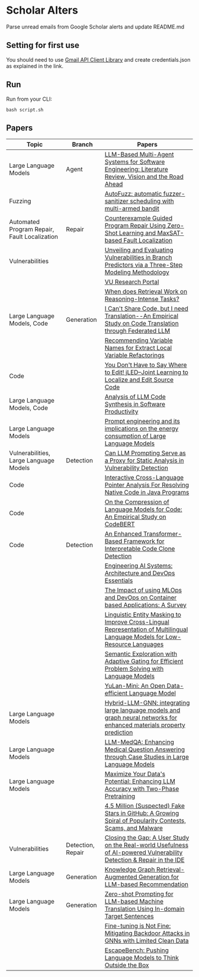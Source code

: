 # Scholar Alters
Parse unread emails from Google Scholar alerts and update README.md

## Setting for first use
You should need to use [Gmail API Client Library](https://developers.google.com/gmail/api/quickstart/python) and create
credentials.json as explained in the link.

## Run
Run from your CLI:
```
bash script.sh
```
## Papers

| Topic | Branch | Papers |
| --- | --- | --- |
| Large Language Models | Agent | [LLM-Based Multi-Agent Systems for Software Engineering: Literature Review, Vision and the Road Ahead](https://scholar.google.com/scholar_url?url=https://dl.acm.org/doi/pdf/10.1145/3712003&hl=en&sa=X&d=11843425368098675410&ei=S6-IZ42mCKzfy9YP4Nyr-QM&scisig=AFWwaeZX1jv8XsZoXSLl9TrXwt9m&oi=scholaralrt&hist=apJ4fD8AAAAJ:5778505219825515303:AFWwaeaDDOggOneW-z6K3HLjAzuP&html=&pos=0&folt=cit) |
| Fuzzing |  | [AutoFuzz: automatic fuzzer-sanitizer scheduling with multi-armed bandit](https://scholar.google.com/scholar_url?url=https://link.springer.com/article/10.1007/s11219-025-09707-6&hl=en&sa=X&d=287251862133868553&ei=S6-IZ42mCKzfy9YP4Nyr-QM&scisig=AFWwaeZBT3oQ8PKMGdqVlQpGOsjC&oi=scholaralrt&hist=apJ4fD8AAAAJ:5778505219825515303:AFWwaeaDDOggOneW-z6K3HLjAzuP&html=&pos=1&folt=cit) |
| Automated Program Repair, Fault Localization | Repair | [Counterexample Guided Program Repair Using Zero-Shot Learning and MaxSAT-based Fault Localization](https://scholar.google.com/scholar_url?url=https://web.ist.utl.pt/pmorvalho/papers/aaai25-LLM-CEGIS-Repair.pdf&hl=en&sa=X&d=17631211072288843680&ei=S6-IZ42mCKzfy9YP4Nyr-QM&scisig=AFWwaeYo-5vNTP8nV9TNJKg1rLpI&oi=scholaralrt&hist=apJ4fD8AAAAJ:5778505219825515303:AFWwaeaDDOggOneW-z6K3HLjAzuP&html=&pos=2&folt=cit) |
| Vulnerabilities |  | [Unveiling and Evaluating Vulnerabilities in Branch Predictors via a Three-Step Modeling Methodology](https://scholar.google.com/scholar_url?url=https://dl.acm.org/doi/pdf/10.1145/3711923&hl=en&sa=X&d=13333941089909303289&ei=S6-IZ42mCKzfy9YP4Nyr-QM&scisig=AFWwaeakHHw1FqptGgzUN_2esb_6&oi=scholaralrt&hist=apJ4fD8AAAAJ:5778505219825515303:AFWwaeaDDOggOneW-z6K3HLjAzuP&html=&pos=3&folt=cit) |
|  |  | [VU Research Portal](https://scholar.google.com/scholar_url?url=https://research.vu.nl/ws/portalfiles/portal/387724786/phdthesis-alyssa-23dec-ver2%2B-%2B67693df1dda73.pdf&hl=en&sa=X&d=1680489167300802046&ei=S6-IZ42mCKzfy9YP4Nyr-QM&scisig=AFWwaeb-6ZB7MU09E7VksGnCg54Z&oi=scholaralrt&hist=apJ4fD8AAAAJ:5778505219825515303:AFWwaeaDDOggOneW-z6K3HLjAzuP&html=&pos=4&folt=cit) |
|  |  | [When does Retrieval Work on Reasoning-Intense Tasks?](https://scholar.google.com/scholar_url?url=https://benshi34.github.io/assets/pdf/retrieval_paper.pdf&hl=en&sa=X&d=6706331615322646994&ei=S6-IZ-CvFriM6rQPj8zeuAM&scisig=AFWwaeb1L706IETuMKsEDrQv3_bD&oi=scholaralrt&hist=apJ4fD8AAAAJ:16237994392044955269:AFWwaebaLgrVcMkfKx1Gjt1mqPQn&html=&pos=0&folt=cit) |
| Large Language Models, Code | Generation | [I Can't Share Code, but I need Translation--An Empirical Study on Code Translation through Federated LLM](https://scholar.google.com/scholar_url?url=https://arxiv.org/pdf/2501.05724&hl=vi&sa=X&d=18040591621519121566&ei=S6-IZ_-EDdmy6rQPor3xqAE&scisig=AFWwaeZTeUT6WdHxxVq5c-D8Ctc7&oi=scholaralrt&hist=apJ4fD8AAAAJ:11355862984917483435:AFWwaeZvT_NNWQMu4_zZrEW644gW&html=&pos=0&folt=rel) |
|  |  | [Recommending Variable Names for Extract Local Variable Refactorings](https://scholar.google.com/scholar_url?url=https://dl.acm.org/doi/pdf/10.1145/3712191&hl=vi&sa=X&d=5633225970393915694&ei=S6-IZ_-EDdmy6rQPor3xqAE&scisig=AFWwaebkwHKu1KzhZs1aLqZzL5Se&oi=scholaralrt&hist=apJ4fD8AAAAJ:11355862984917483435:AFWwaeZvT_NNWQMu4_zZrEW644gW&html=&pos=1&folt=rel) |
| Code |  | [You Don't Have to Say Where to Edit! jLED–Joint Learning to Localize and Edit Source Code](https://scholar.google.com/scholar_url?url=https://dl.acm.org/doi/pdf/10.1145/3712187&hl=vi&sa=X&d=10640299048669132057&ei=S6-IZ_-EDdmy6rQPor3xqAE&scisig=AFWwaeZ4fI8Tw-Fl-xCTTNaHS-eL&oi=scholaralrt&hist=apJ4fD8AAAAJ:11355862984917483435:AFWwaeZvT_NNWQMu4_zZrEW644gW&html=&pos=2&folt=rel) |
| Large Language Models, Code |  | [Analysis of LLM Code Synthesis in Software Productivity](https://scholar.google.com/scholar_url?url=https://www.publications.scrs.in/uploads/final_menuscript/3cba07c8efc40a1a583eb0d09e117f20.pdf&hl=vi&sa=X&d=1482315701122564159&ei=S6-IZ_-EDdmy6rQPor3xqAE&scisig=AFWwaeaBMQ6OqXNCmvRqGnBrTbG3&oi=scholaralrt&hist=apJ4fD8AAAAJ:11355862984917483435:AFWwaeZvT_NNWQMu4_zZrEW644gW&html=&pos=3&folt=rel) |
| Large Language Models |  | [Prompt engineering and its implications on the energy consumption of Large Language Models](https://scholar.google.com/scholar_url?url=https://arxiv.org/pdf/2501.05899&hl=vi&sa=X&d=5572959822860711621&ei=S6-IZ_-EDdmy6rQPor3xqAE&scisig=AFWwaeYXv6G0_0nxv_JydToKnnZm&oi=scholaralrt&hist=apJ4fD8AAAAJ:11355862984917483435:AFWwaeZvT_NNWQMu4_zZrEW644gW&html=&pos=5&folt=rel) |
| Vulnerabilities, Large Language Models | Detection | [Can LLM Prompting Serve as a Proxy for Static Analysis in Vulnerability Detection](https://scholar.google.com/scholar_url?url=https://arxiv.org/pdf/2412.12039&hl=en&sa=X&d=5034809250436380006&ei=S6-IZ_bxDs-Z6rQPtZnLgAg&scisig=AFWwaebbYOcFHjH8x_PAT0cvivtP&oi=scholaralrt&hist=apJ4fD8AAAAJ:11631047573362457156:AFWwaeYhbBKL65h4pzyKCNru3s-R&html=&pos=1&folt=rel) |
| Code |  | [Interactive Cross-Language Pointer Analysis For Resolving Native Code in Java Programs](https://scholar.google.com/scholar_url?url=https://cs.nju.edu.cn/changxu/1_publications/25/ICSE25.pdf&hl=en&sa=X&d=17505724059504886727&ei=S6-IZ8msC6SK6rQPk5_E-Qs&scisig=AFWwaeZ6C_WHI_NGLqEOqK6Js7nk&oi=scholaralrt&hist=apJ4fD8AAAAJ:8900472388513427833:AFWwaeZM7Y6I9R2ROVLnk31jdyVz&html=&pos=1&folt=rel) |
| Code |  | [On the Compression of Language Models for Code: An Empirical Study on CodeBERT](https://scholar.google.com/scholar_url?url=https://arxiv.org/pdf/2412.13737&hl=en&sa=X&d=7982387856757546843&ei=S6-IZ4rwF6SK6rQPk5_E-Qs&scisig=AFWwaebdBJGprADki0WhJaq8d6h3&oi=scholaralrt&hist=apJ4fD8AAAAJ:16488056128958629805:AFWwaeZVy5biUXZBZUZeh3-Oz0_I&html=&pos=1&folt=rel) |
| Code | Detection | [An Enhanced Transformer-Based Framework for Interpretable Code Clone Detection](https://scholar.google.com/scholar_url?url=https://www.sciencedirect.com/science/article/pii/S0164121225000159&hl=en&sa=X&d=16779483278553619648&ei=S6-IZ730Cdney9YP8dHmoQs&scisig=AFWwaeYzvUHhZkRWHYdOlD1mltBv&oi=scholaralrt&hist=apJ4fD8AAAAJ:6234092987365270793:AFWwaeZHIN6aK_iU38VPuuMoYcVu&html=&pos=0&folt=rel) |
|  |  | [Engineering AI Systems: Architecture and DevOps Essentials](https://scholar.google.com/scholar_url?url=http://prju.ir/uploadf/F9y48ZnkWGVdr1c.pdf&hl=en&sa=X&d=16721378084459010465&ei=S6-IZ5WwE7Hcy9YP2ruW0QI&scisig=AFWwaeaZ-OW3YS-uaMG-A68e6Qum&oi=scholaralrt&hist=apJ4fD8AAAAJ:15725322226479601129:AFWwaeYp-8wbw5OHTjoCHLP43E0V&html=&pos=0&folt=rel) |
|  |  | [The Impact of using MLOps and DevOps on Container based Applications: A Survey](https://scholar.google.com/scholar_url?url=https://fcihib.journals.ekb.eg/article_404160.html%3Flang%3Den&hl=en&sa=X&d=8428207451117054147&ei=S6-IZ5WwE7Hcy9YP2ruW0QI&scisig=AFWwaeZK0oDrNZYRXKt_PfEJkgJ8&oi=scholaralrt&hist=apJ4fD8AAAAJ:15725322226479601129:AFWwaeYp-8wbw5OHTjoCHLP43E0V&html=&pos=1&folt=rel) |
|  |  | [Linguistic Entity Masking to Improve Cross-Lingual Representation of Multilingual Language Models for Low-Resource Languages](https://scholar.google.com/scholar_url?url=https://arxiv.org/pdf/2501.05700&hl=en&sa=X&d=12255872183413360936&ei=S6-IZ6DjA8Wl6rQPyerxkQ4&scisig=AFWwaeYB6vVuhGlWBXZjPsJMq0lq&oi=scholaralrt&hist=apJ4fD8AAAAJ:3096313017463695374:AFWwaeb8R4GEV1B4xk_Cz2b6H7gj&html=&pos=0&folt=rel) |
|  |  | [Semantic Exploration with Adaptive Gating for Efficient Problem Solving with Language Models](https://scholar.google.com/scholar_url?url=https://arxiv.org/pdf/2501.05752&hl=en&sa=X&d=3353520245310743863&ei=S6-IZ6DjA8Wl6rQPyerxkQ4&scisig=AFWwaea1SULpEJDhPT7Uk-IpH2Va&oi=scholaralrt&hist=apJ4fD8AAAAJ:3096313017463695374:AFWwaeb8R4GEV1B4xk_Cz2b6H7gj&html=&pos=1&folt=rel) |
|  |  | [YuLan-Mini: An Open Data-efficient Language Model](https://scholar.google.com/scholar_url?url=https://arxiv.org/pdf/2412.17743&hl=en&sa=X&d=13616432537073102447&ei=S6-IZ6DjA8Wl6rQPyerxkQ4&scisig=AFWwaebC8P_uIzEbjbxs6shq7XOm&oi=scholaralrt&hist=apJ4fD8AAAAJ:3096313017463695374:AFWwaeb8R4GEV1B4xk_Cz2b6H7gj&html=&pos=2&folt=rel) |
| Large Language Models |  | [Hybrid-LLM-GNN: integrating large language models and graph neural networks for enhanced materials property prediction](https://scholar.google.com/scholar_url?url=https://pubs.rsc.org/en/content/articlepdf/2024/dd/d4dd00199k&hl=en&sa=X&d=16981926224210714825&ei=S6-IZ9rmBriM6rQPj8zeuAM&scisig=AFWwaebOH7CUJKJderJ5lbIqyimY&oi=scholaralrt&hist=apJ4fD8AAAAJ:4513401344136555010:AFWwaea8pA4W9ESmXpw9yvMxc7-7&html=&pos=0&folt=rel) |
| Large Language Models |  | [LLM-MedQA: Enhancing Medical Question Answering through Case Studies in Large Language Models](https://scholar.google.com/scholar_url?url=https://arxiv.org/pdf/2501.05464&hl=en&sa=X&d=2131858516134408927&ei=S6-IZ9rmBriM6rQPj8zeuAM&scisig=AFWwaeZcmiALO-djdL3Pi9fNkY1n&oi=scholaralrt&hist=apJ4fD8AAAAJ:4513401344136555010:AFWwaea8pA4W9ESmXpw9yvMxc7-7&html=&pos=1&folt=rel) |
| Large Language Models |  | [Maximize Your Data's Potential: Enhancing LLM Accuracy with Two-Phase Pretraining](https://scholar.google.com/scholar_url?url=https://arxiv.org/pdf/2412.15285&hl=en&sa=X&d=14076985942252001441&ei=S6-IZ9rmBriM6rQPj8zeuAM&scisig=AFWwaeaJQwGbvviv4hbRCL1Dj5bt&oi=scholaralrt&hist=apJ4fD8AAAAJ:4513401344136555010:AFWwaea8pA4W9ESmXpw9yvMxc7-7&html=&pos=2&folt=rel) |
|  |  | [4.5 Million (Suspected) Fake Stars in GitHub: A Growing Spiral of Popularity Contests, Scams, and Malware](https://scholar.google.com/scholar_url?url=https://arxiv.org/pdf/2412.13459&hl=en&sa=X&d=12618539497241447828&ei=S6-IZ9rmBriM6rQPj8zeuAM&scisig=AFWwaeYLY7GmID0pUIVSYRCOJRPl&oi=scholaralrt&hist=apJ4fD8AAAAJ:4513401344136555010:AFWwaea8pA4W9ESmXpw9yvMxc7-7&html=&pos=4&folt=rel) |
| Vulnerabilities | Detection, Repair | [Closing the Gap: A User Study on the Real-world Usefulness of AI-powered Vulnerability Detection & Repair in the IDE](https://scholar.google.com/scholar_url?url=https://arxiv.org/pdf/2412.14306&hl=en&sa=X&d=2060352295260285280&ei=S6-IZ9rmBriM6rQPj8zeuAM&scisig=AFWwaebf7GyZKnLWlpLebpJwP6r2&oi=scholaralrt&hist=apJ4fD8AAAAJ:4513401344136555010:AFWwaea8pA4W9ESmXpw9yvMxc7-7&html=&pos=5&folt=rel) |
| Large Language Models | Generation | [Knowledge Graph Retrieval-Augmented Generation for LLM-based Recommendation](https://scholar.google.com/scholar_url?url=https://arxiv.org/pdf/2501.02226&hl=en&sa=X&d=3462234415221687135&ei=S6-IZ9rmBriM6rQPj8zeuAM&scisig=AFWwaeY_VZKX-RbXMPc3Ywz3YPra&oi=scholaralrt&hist=apJ4fD8AAAAJ:4513401344136555010:AFWwaea8pA4W9ESmXpw9yvMxc7-7&html=&pos=6&folt=rel) |
| Large Language Models | Generation | [Zero-shot Prompting for LLM-based Machine Translation Using In-domain Target Sentences](https://scholar.google.com/scholar_url?url=https://ieeexplore.ieee.org/abstract/document/10806871/&hl=en&sa=X&d=2181242598884340225&ei=S6-IZ9rmBriM6rQPj8zeuAM&scisig=AFWwaeb0sOTK_nfse_o0wVEfTNoP&oi=scholaralrt&hist=apJ4fD8AAAAJ:4513401344136555010:AFWwaea8pA4W9ESmXpw9yvMxc7-7&html=&pos=7&folt=rel) |
|  |  | [Fine-tuning is Not Fine: Mitigating Backdoor Attacks in GNNs with Limited Clean Data](https://scholar.google.com/scholar_url?url=https://arxiv.org/pdf/2501.05835&hl=en&sa=X&d=9378664448561828910&ei=S6-IZ9rmBriM6rQPj8zeuAM&scisig=AFWwaebc7lnWgJTzHPQe6MXBw6dv&oi=scholaralrt&hist=apJ4fD8AAAAJ:4513401344136555010:AFWwaea8pA4W9ESmXpw9yvMxc7-7&html=&pos=8&folt=rel) |
|  |  | [EscapeBench: Pushing Language Models to Think Outside the Box](https://scholar.google.com/scholar_url?url=https://arxiv.org/pdf/2412.13549&hl=en&sa=X&d=7361547250464059343&ei=S6-IZ9rmBriM6rQPj8zeuAM&scisig=AFWwaebe1AubjCX7wF-aV1xk_crG&oi=scholaralrt&hist=apJ4fD8AAAAJ:4513401344136555010:AFWwaea8pA4W9ESmXpw9yvMxc7-7&html=&pos=9&folt=rel) |
